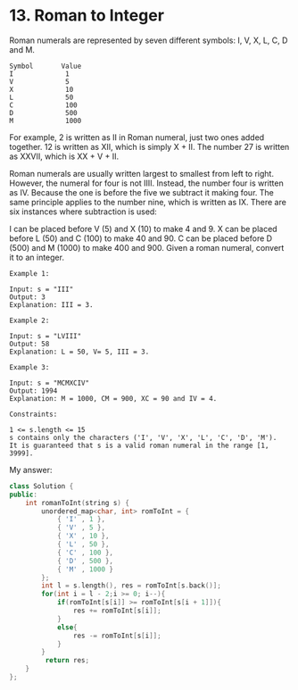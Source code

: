 # 13. Roman to Integer
Roman numerals are represented by seven different symbols: I, V, X, L, C, D and M.
```
Symbol       Value
I             1
V             5
X             10
L             50
C             100
D             500
M             1000
```
For example, 2 is written as II in Roman numeral, just two ones added together. 12 is written as XII, which is simply X + II. The number 27 is written as XXVII, which is XX + V + II.

Roman numerals are usually written largest to smallest from left to right. However, the numeral for four is not IIII. Instead, the number four is written as IV. Because the one is before the five we subtract it making four. The same principle applies to the number nine, which is written as IX. There are six instances where subtraction is used:

I can be placed before V (5) and X (10) to make 4 and 9. 
X can be placed before L (50) and C (100) to make 40 and 90. 
C can be placed before D (500) and M (1000) to make 400 and 900.
Given a roman numeral, convert it to an integer.

 
```
Example 1:

Input: s = "III"
Output: 3
Explanation: III = 3.
```
```
Example 2:

Input: s = "LVIII"
Output: 58
Explanation: L = 50, V= 5, III = 3.
```
```
Example 3:

Input: s = "MCMXCIV"
Output: 1994
Explanation: M = 1000, CM = 900, XC = 90 and IV = 4.
```
 
```
Constraints:

1 <= s.length <= 15
s contains only the characters ('I', 'V', 'X', 'L', 'C', 'D', 'M').
It is guaranteed that s is a valid roman numeral in the range [1, 3999].
```
My answer:
```c++
class Solution {
public:
    int romanToInt(string s) {
        unordered_map<char, int> romToInt = { 
            { 'I' , 1 },
            { 'V' , 5 },
            { 'X' , 10 },
            { 'L' , 50 },
            { 'C' , 100 },
            { 'D' , 500 },
            { 'M' , 1000 } 
        };
        int l = s.length(), res = romToInt[s.back()];
        for(int i = l - 2;i >= 0; i--){
            if(romToInt[s[i]] >= romToInt[s[i + 1]]){
                res += romToInt[s[i]];
            }
            else{
                res -= romToInt[s[i]];
            }
        }
         return res;
    }
};
```